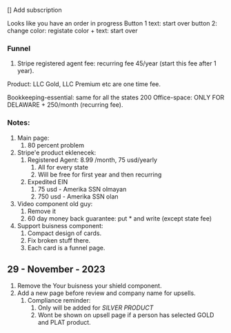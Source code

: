 [] Add subscription

Looks like you have an order in progress
Button 1 text: start over
button 2: change color: registate color + text: start over


### Funnel
1. Stripe registered agent fee: recurring fee 45/year (start this fee after 1 year).

Product: LLC Gold, LLC Premium etc are one time fee.

Bookkeeping-essential: same for all the states 200
Office-space:  ONLY FOR DELAWARE + 250/month (recurring fee).


### Notes:
1. Main page:
   1. 80 percent problem
2. Stripe'e product eklenecek: 
   1. Registered Agent: 8.99 /month, 75 usd/yearly
      1. All for every state
      2. Will be free for first year and then recurring 
   2. Expedited EIN 
      1. 75 usd - Amerika  SSN olmayan
      2. 750 usd - Amerika SSN olan
3. Video component old guy:
    1. Remove it 
    2. 60 day money back guarantee: put * and write (except state fee)
4. Support buisness component:
   1. Compact design of cards. 
   2. Fix broken stuff there.
   3. Each card is a funnel page.


## 29 - November - 2023 

1. Remove the Your buisness your shield component.
2. Add a new page before review and company name for upsells. 
   1. Compliance reminder:
      1. Only will be added for *SILVER PRODUCT*
      2. Wont be shown on upsell page if a person has selected GOLD and PLAT product.
     

